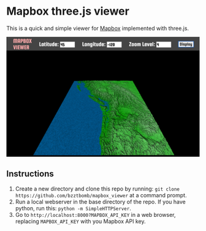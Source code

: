 # Mapbox three.js viewer

This is a quick and simple viewer for [Mapbox](https://www.mapbox.com/) implemented with three.js.

![Preview of viewer](mapbox.png)

## Instructions

1. Create a new directory and clone this repo by running: `git clone https://github.com/bzztbomb/mapbox_viewer` at a command prompt.
2. Run a local webserver in the base directory of the repo.  If you have python, run this: `python -m SimpleHTTPServer`.
3. Go to `http://localhost:8000?MAPBOX_API_KEY` in a web browser, replacing `MAPBOX_API_KEY` with you Mapbox API key.

